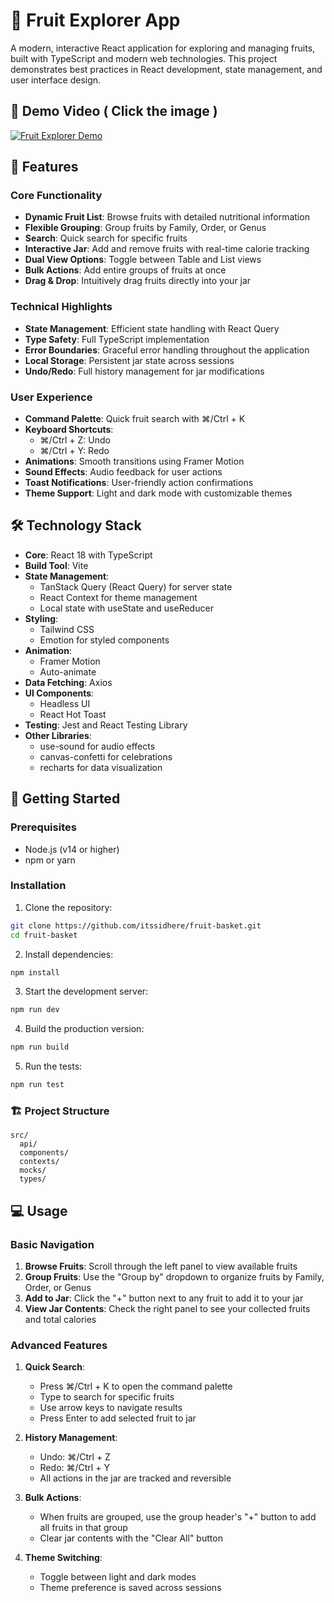 # 🍎 Fruit Explorer App

A modern, interactive React application for exploring and managing fruits, built with TypeScript and modern web technologies. This project demonstrates best practices in React development, state management, and user interface design.

## 🎥 Demo Video ( Click the image )

[![Fruit Explorer Demo](http://img.youtube.com/vi/uSzZcm9yQxg/0.jpg)](http://www.youtube.com/watch?v=uSzZcm9yQxg "Fruit Explorer Demo")


## 🌟 Features

### Core Functionality
- **Dynamic Fruit List**: Browse fruits with detailed nutritional information
- **Flexible Grouping**: Group fruits by Family, Order, or Genus
- **Search**: Quick search for specific fruits
- **Interactive Jar**: Add and remove fruits with real-time calorie tracking
- **Dual View Options**: Toggle between Table and List views
- **Bulk Actions**: Add entire groups of fruits at once
- **Drag & Drop**: Intuitively drag fruits directly into your jar

### Technical Highlights
- **State Management**: Efficient state handling with React Query
- **Type Safety**: Full TypeScript implementation
- **Error Boundaries**: Graceful error handling throughout the application
- **Local Storage**: Persistent jar state across sessions
- **Undo/Redo**: Full history management for jar modifications

### User Experience
- **Command Palette**: Quick fruit search with ⌘/Ctrl + K
- **Keyboard Shortcuts**: 
  - ⌘/Ctrl + Z: Undo
  - ⌘/Ctrl + Y: Redo
- **Animations**: Smooth transitions using Framer Motion
- **Sound Effects**: Audio feedback for user actions
- **Toast Notifications**: User-friendly action confirmations
- **Theme Support**: Light and dark mode with customizable themes

## 🛠 Technology Stack

- **Core**: React 18 with TypeScript
- **Build Tool**: Vite
- **State Management**: 
  - TanStack Query (React Query) for server state
  - React Context for theme management
  - Local state with useState and useReducer
- **Styling**: 
  - Tailwind CSS
  - Emotion for styled components
- **Animation**: 
  - Framer Motion
  - Auto-animate
- **Data Fetching**: Axios
- **UI Components**:
  - Headless UI
  - React Hot Toast
- **Testing**: Jest and React Testing Library
- **Other Libraries**:
  - use-sound for audio effects
  - canvas-confetti for celebrations
  - recharts for data visualization

## 🚀 Getting Started

### Prerequisites
- Node.js (v14 or higher)
- npm or yarn

### Installation

1. Clone the repository:

```bash
git clone https://github.com/itssidhere/fruit-basket.git
cd fruit-basket
```

2. Install dependencies:

```bash
npm install
```

3. Start the development server:

```bash
npm run dev
```

4. Build the production version:

```bash
npm run build
```

5. Run the tests:

```bash
npm run test
```

### 🏗 Project Structure

```
src/
  api/
  components/
  contexts/
  mocks/
  types/
```


## 💻 Usage

### Basic Navigation
1. **Browse Fruits**: Scroll through the left panel to view available fruits
2. **Group Fruits**: Use the "Group by" dropdown to organize fruits by Family, Order, or Genus
3. **Add to Jar**: Click the "+" button next to any fruit to add it to your jar
4. **View Jar Contents**: Check the right panel to see your collected fruits and total calories

### Advanced Features
1. **Quick Search**:
   - Press ⌘/Ctrl + K to open the command palette
   - Type to search for specific fruits
   - Use arrow keys to navigate results
   - Press Enter to add selected fruit to jar

2. **History Management**:
   - Undo: ⌘/Ctrl + Z
   - Redo: ⌘/Ctrl + Y
   - All actions in the jar are tracked and reversible

3. **Bulk Actions**:
   - When fruits are grouped, use the group header's "+" button to add all fruits in that group
   - Clear jar contents with the "Clear All" button

4. **Theme Switching**:
   - Toggle between light and dark modes
   - Theme preference is saved across sessions




